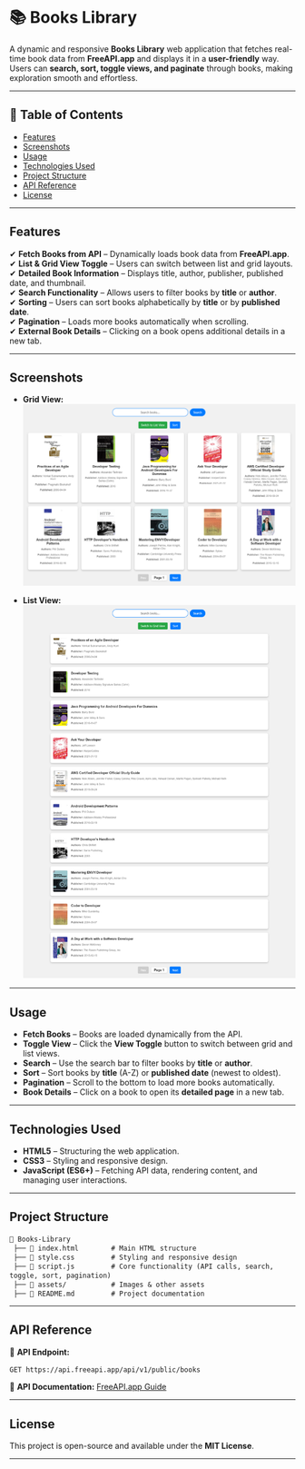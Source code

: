 # 📚 Books Library  

A dynamic and responsive **Books Library** web application that fetches real-time book data from **FreeAPI.app** and displays it in a **user-friendly** way. Users can **search, sort, toggle views, and paginate** through books, making exploration smooth and effortless.  

---

## 📌 Table of Contents  

- [Features](#features)  
- [Screenshots](#screenshots)
- [Usage](#usage)  
- [Technologies Used](#technologies-used)  
- [Project Structure](#project-structure)  
- [API Reference](#api-reference)  
- [License](#license)  

---

## Features  

✔ **Fetch Books from API** – Dynamically loads book data from **FreeAPI.app**.  
✔ **List & Grid View Toggle** – Users can switch between list and grid layouts.  
✔ **Detailed Book Information** – Displays title, author, publisher, published date, and thumbnail.  
✔ **Search Functionality** – Allows users to filter books by **title** or **author**.  
✔ **Sorting** – Users can sort books alphabetically by **title** or by **published date**.  
✔ **Pagination** – Loads more books automatically when scrolling.  
✔ **External Book Details** – Clicking on a book opens additional details in a new tab.  

---

## Screenshots  

- **Grid View:**  
  ![Grid View](assets/grid.png)  

- **List View:**  
  ![List View](assets/list.png)  

---

## Usage  

- **Fetch Books** – Books are loaded dynamically from the API.  
- **Toggle View** – Click the **View Toggle** button to switch between grid and list views.  
- **Search** – Use the search bar to filter books by **title** or **author**.  
- **Sort** – Sort books by **title** (A-Z) or **published date** (newest to oldest).  
- **Pagination** – Scroll to the bottom to load more books automatically.  
- **Book Details** – Click on a book to open its **detailed page** in a new tab.  

---

## Technologies Used  

- **HTML5** – Structuring the web application.  
- **CSS3** – Styling and responsive design.  
- **JavaScript (ES6+)** – Fetching API data, rendering content, and managing user interactions.  

---

## Project Structure  

```
📂 Books-Library
 ├── 📄 index.html        # Main HTML structure
 ├── 📄 style.css         # Styling and responsive design
 ├── 📄 script.js         # Core functionality (API calls, search, toggle, sort, pagination)
 ├── 📂 assets/           # Images & other assets
 ├── 📄 README.md         # Project documentation
```  

---

## API Reference  

📌 **API Endpoint:**  
```sh
GET https://api.freeapi.app/api/v1/public/books
```  
📌 **API Documentation:** [FreeAPI.app Guide](https://freeapi.hashnode.space/api-guide/apireference/getBooks)  

---

## License  

This project is open-source and available under the **MIT License**.  

---
